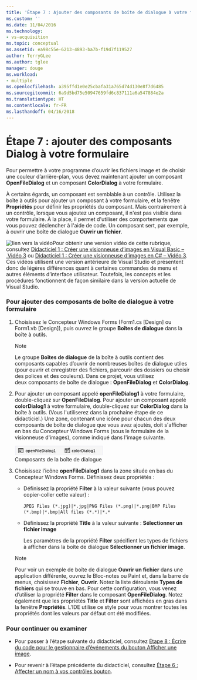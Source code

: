 ```yaml
---
title: 'Étape 7 : Ajouter des composants de boîte de dialogue à votre formulaire | Microsoft Docs'
ms.custom: ''
ms.date: 11/04/2016
ms.technology:
- vs-acquisition
ms.topic: conceptual
ms.assetid: ea98c55e-6213-4893-ba7b-f19d7f119527
author: TerryGLee
ms.author: tglee
manager: douge
ms.workload:
- multiple
ms.openlocfilehash: a395ffd1e0e25cbafa31a765d74d130e8f7d6485
ms.sourcegitcommit: 6a9d5bd75e50947659fd6c837111a6a547884e2a
ms.translationtype: HT
ms.contentlocale: fr-FR
ms.lasthandoff: 04/16/2018
---
```

# <a name="step-7-add-dialog-components-to-your-form"></a>Étape 7 : ajouter des composants Dialog à votre formulaire
Pour permettre à votre programme d’ouvrir les fichiers image et de choisir une couleur d’arrière-plan, vous devez maintenant ajouter un composant **OpenFileDialog** et un composant **ColorDialog** à votre formulaire.  
  
 À certains égards, un composant est semblable à un contrôle. Utilisez la boîte à outils pour ajouter un composant à votre formulaire, et la fenêtre **Propriétés** pour définir les propriétés du composant. Mais contrairement à un contrôle, lorsque vous ajoutez un composant, il n'est pas visible dans votre formulaire. À la place, il permet d'utiliser des comportements que vous pouvez déclencher à l'aide de code. Un composant sert, par exemple, à ouvrir une boîte de dialogue **Ouvrir un fichier**.  
  
 ![lien vers la vidéo](../data-tools/media/playvideo.gif "PlayVideo")Pour obtenir une version vidéo de cette rubrique, consultez [Didacticiel 1 : Créer une visionneuse d’images en Visual Basic – Vidéo 3](http://go.microsoft.com/fwlink/?LinkId=205213) ou [Didacticiel 1 : Créer une visionneuse d’images en C# – Vidéo 3](http://go.microsoft.com/fwlink/?LinkId=205202). Ces vidéos utilisent une version antérieure de Visual Studio et présentent donc de légères différences quant à certaines commandes de menu et autres éléments d’interface utilisateur. Toutefois, les concepts et les procédures fonctionnent de façon similaire dans la version actuelle de Visual Studio.  
  
### <a name="to-add-dialog-components-to-your-form"></a>Pour ajouter des composants de boîte de dialogue à votre formulaire  
  
1.  Choisissez le Concepteur Windows Forms (Form1.cs [Design] ou Form1.vb [Design]), puis ouvrez le groupe **Boîtes de dialogue** dans la boîte à outils.  
  
    > [!NOTE]
    >  Le groupe **Boîtes de dialogue** de la boîte à outils contient des composants capables d’ouvrir de nombreuses boîtes de dialogue utiles (pour ouvrir et enregistrer des fichiers, parcourir des dossiers ou choisir des polices et des couleurs). Dans ce projet, vous utilisez deux composants de boîte de dialogue : **OpenFileDialog** et **ColorDialog**.  
  
2.  Pour ajouter un composant appelé **openFileDialog1** à votre formulaire, double-cliquez sur **OpenFileDialog**. Pour ajouter un composant appelé **colorDialog1** à votre formulaire, double-cliquez sur **ColorDialog** dans la boîte à outils. (Vous l'utiliserez dans la prochaine étape de ce didacticiel.) Une zone, contenant une icône pour chacun des deux composants de boîte de dialogue que vous avez ajoutés, doit s'afficher en bas du Concepteur Windows Forms (sous le formulaire de la visionneuse d'images), comme indiqué dans l'image suivante.  
  
     ![Composants de boîte de dialogue](../ide/media/express_dialogsadded.png "Express_DialogsAdded")  
Composants de la boîte de dialogue  
  
3.  Choisissez l’icône **openFileDialog1** dans la zone située en bas du Concepteur Windows Forms. Définissez deux propriétés :  
  
    -   Définissez la propriété **Filter** à la valeur suivante (vous pouvez copier-coller cette valeur) :  
  
        ```  
        JPEG Files (*.jpg)|*.jpg|PNG Files (*.png)|*.png|BMP Files (*.bmp)|*.bmp|All files (*.*)|*.*  
        ```  
  
    -   Définissez la propriété **Title** à la valeur suivante : **Sélectionner un fichier image**  
  
         Les paramètres de la propriété **Filter** spécifient les types de fichiers à afficher dans la boîte de dialogue **Sélectionner un fichier image**.  
  
    > [!NOTE]
    >  Pour voir un exemple de boîte de dialogue **Ouvrir un fichier** dans une application différente, ouvrez le Bloc-notes ou Paint et, dans la barre de menus, choisissez **Fichier**, **Ouvrir**. Notez la liste déroulante **Types de fichiers** qui se trouve en bas. Pour cette configuration, vous venez d’utiliser la propriété **Filter** dans le composant **OpenFileDialog**. Notez également que les propriétés **Title** et **Filter** sont affichées en gras dans la fenêtre **Propriétés**. L'IDE utilise ce style pour vous montrer toutes les propriétés dont les valeurs par défaut ont été modifiées.  
  
### <a name="to-continue-or-review"></a>Pour continuer ou examiner  
  
-   Pour passer à l’étape suivante du didacticiel, consultez [Étape 8 : Écrire du code pour le gestionnaire d’événements du bouton Afficher une image](../ide/step-8-write-code-for-the-show-a-picture-button-event-handler.md).  
  
-   Pour revenir à l’étape précédente du didacticiel, consultez [Étape 6 : Affecter un nom à vos contrôles bouton](../ide/step-6-name-your-button-controls.md).